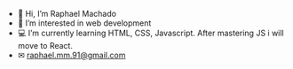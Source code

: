 - 👋 Hi, I’m Raphael Machado
- 👀 I’m interested in web development
- 💻 I’m currently learning HTML, CSS, Javascript. After mastering JS i will move to React.
- ✉ raphael.mm.91@gmail.com

